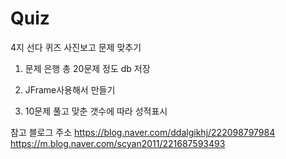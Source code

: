 # Quiz

4지 선다 퀴즈
 사진보고 문제 맞추기
 
 1. 문제 은행 총 20문제 정도 db 저장
 
 2. JFrame사용해서 만들기

 3. 10문제 풀고 맞춘 갯수에 따라 성적표시
 
참고 블로그 주소
https://blog.naver.com/ddalgikhj/222098797984
https://m.blog.naver.com/scyan2011/221687593493
